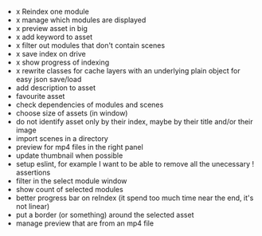 - x Reindex one module
- x manage which modules are displayed
- x preview asset in big
- x add keyword to asset
- x filter out modules that don't contain scenes
- x save index on drive
- x show progress of indexing
- x rewrite classes for cache layers with an underlying plain object for easy json save/load
- add description to asset
- favourite asset
- check dependencies of modules and scenes
- choose size of assets (in window)
- do not identify asset only by their index, maybe by their title and/or their image
- import scenes in a directory
- preview for mp4 files in the right panel
- update thumbnail when possible
- setup eslint, for example I want to be able to remove all the unecessary ! assertions
- filter in the select module window
- show count of selected modules
- better progress bar on reIndex (it spend too much time near the end, it's not linear)
- put a border (or something) around the selected asset
- manage preview that are from an mp4 file